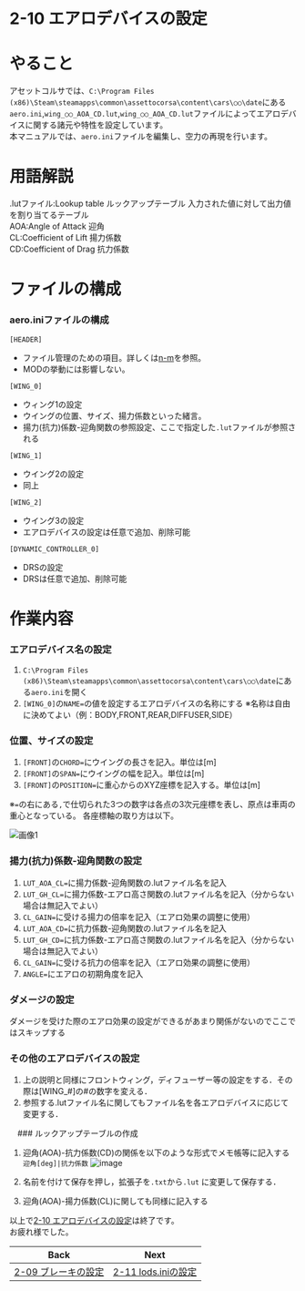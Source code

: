 # **2-10 エアロデバイスの設定**   
# やること
アセットコルサでは、`C:\Program Files (x86)\Steam\steamapps\common\assettocorsa\content\cars\○○\date`にある`aero.ini`,`wing_○○_AOA_CD.lut`,`wing_○○_AOA_CD.lut`ファイルによってエアロデバイスに関する諸元や特性を設定しています。  
本マニュアルでは、`aero.ini`ファイルを編集し、空力の再現を行います。  

# 用語解説
.lutファイル:Lookup table ルックアップテーブル 入力された値に対して出力値を割り当てるテーブル  
AOA:Angle of Attack 迎角  
CL:Coefficient of Lift 揚力係数  
CD:Coefficient of Drag 抗力係数  

# ファイルの構成
### aero.iniファイルの構成
`[HEADER]`  
  + ファイル管理のための項目。詳しくは[n-m]()を参照。  
  + MODの挙動には影響しない。


`[WING_0]`  
  + ウィング1の設定
  + ウイングの位置、サイズ、揚力係数といった緒言。
  + 揚力(抗力)係数-迎角関数の参照設定、ここで指定した`.lut`ファイルが参照される


`[WING_1]`
+ ウイング2の設定
+ 同上

`[WING_2]`
+ ウイング3の設定
+ エアロデバイスの設定は任意で追加、削除可能


`[DYNAMIC_CONTROLLER_0]`  
  + DRSの設定  
  + DRSは任意で追加、削除可能


# 作業内容
### エアロデバイス名の設定
1. `C:\Program Files (x86)\Steam\steamapps\common\assettocorsa\content\cars\○○\date`にある`aero.ini`を開く　　
2. `[WING_0]`の`NAME=`の値を設定するエアロデバイスの名称にする
※名称は自由に決めてよい（例：BODY,FRONT,REAR,DIFFUSER,SIDE）


### 位置、サイズの設定
1. `[FRONT]`の`CHORD=`にウイングの長さを記入。単位は[m]   
2. `[FRONT]`の`SPAN=`にウイングの幅を記入。単位は[m]
3. `[FRONT]`の`POSITION=`に重心からのXYZ座標を記入する。単位は[m]


※`=`の右にある`,`で仕切られた3つの数字は各点の3次元座標を表し、原点は車両の重心となっている。 各座標軸の取り方は以下。  

![画像1](https://user-images.githubusercontent.com/81402033/139570569-d20e07e0-2ab6-48bd-8e9f-923325dc55f7.png)

  ### 揚力(抗力)係数-迎角関数の設定
1. `LUT_AOA_CL=`に揚力係数-迎角関数の.lutファイル名を記入
2. `LUT_GH_CL=`に揚力係数-エアロ高さ関数の.lutファイル名を記入（分からない場合は無記入でよい）
3. `CL_GAIN=`に受ける揚力の倍率を記入（エアロ効果の調整に使用）
4. `LUT_AOA_CD=`に抗力係数-迎角関数の.lutファイル名を記入
5. `LUT_GH_CD=`に抗力係数-エアロ高さ関数の.lutファイル名を記入（分からない場合は無記入でよい）
6. `CL_GAIN=`に受ける抗力の倍率を記入（エアロ効果の調整に使用）
7. `ANGLE=`にエアロの初期角度を記入

  ### ダメージの設定
ダメージを受けた際のエアロ効果の設定ができるがあまり関係がないのでここではスキップする
 
  ### その他のエアロデバイスの設定
1. 上の説明と同様にフロントウィング，ディフューザー等の設定をする．その際は[WING_#]の#の数字を変える．
2. 参照する.lutファイル名に関してもファイル名を各エアロデバイスに応じて変更する．

　### ルックアップテーブルの作成
1. 迎角(AOA)-抗力係数(CD)の関係を以下のような形式でメモ帳等に記入する
 `迎角[deg]|抗力係数`
![image](https://user-images.githubusercontent.com/81402033/139572012-2df879b2-a431-4b92-bafa-36bb8e81d399.png)

2. 名前を付けて保存を押し，拡張子を`.txt`から`.lut` に変更して保存する．
3. 迎角(AOA)-揚力係数(CL)に関しても同様に記入する

 




以上で[2-10 エアロデバイスの設定](https://github.com/JSAE-ARCHIVES/MOD-Tutorial/blob/main/2%E7%AB%A0%20%E8%BB%8A%E4%B8%A1%E8%AB%B8%E5%85%83%E3%81%AE%E8%A8%AD%E5%AE%9A/2-10%20%E3%82%A8%E3%82%A2%E3%83%AD%E3%83%87%E3%83%90%E3%82%A4%E3%82%B9%E3%81%AE%E8%A8%AD%E5%AE%9A.md)は終了です。  
お疲れ様でした。  

| Back | Next |
|:---:|:---:|
| [2-09 ブレーキの設定](https://github.com/JSAE-ARCHIVES/MOD-Tutorial/blob/main/2%E7%AB%A0%20%E8%BB%8A%E4%B8%A1%E8%AB%B8%E5%85%83%E3%81%AE%E8%A8%AD%E5%AE%9A/2-09%20%E3%83%96%E3%83%AC%E3%83%BC%E3%82%AD%E3%81%AE%E8%A8%AD%E5%AE%9A.md) | [2-11 lods.iniの設定](https://github.com/JSAE-ARCHIVES/MOD-Tutorial/blob/main/2%E7%AB%A0%20%E8%BB%8A%E4%B8%A1%E8%AB%B8%E5%85%83%E3%81%AE%E8%A8%AD%E5%AE%9A/2-11%20lods.ini%E3%81%AE%E8%A8%AD%E5%AE%9A.md) |


